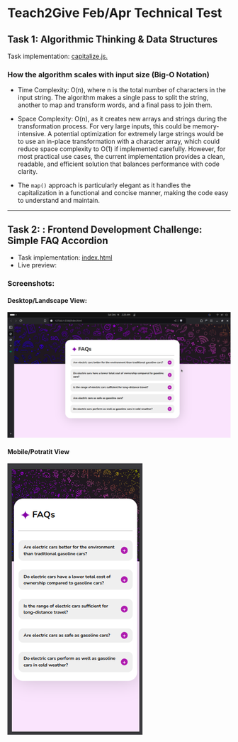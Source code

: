 # Teach2Give Feb/Apr Technical Test

## Task 1: Algorithmic Thinking & Data Structures

Task implementation: [capitalize.js.](./task1-algorithmic-thinking/capitalize.js)

### How the algorithm scales with input size (Big-O Notation)
- Time Complexity: O(n), where n is the total number of characters in the input string. The algorithm makes a single pass to split the string, another to map and transform words, and a final pass to join them.

- Space Complexity: O(n), as it creates new arrays and strings during the transformation process. For very large inputs, this could be memory-intensive. A potential optimization for extremely large strings would be to use an in-place transformation with a character array, which could reduce space complexity to O(1) if implemented carefully. However, for most practical use cases, the current implementation provides a clean, readable, and efficient solution that balances performance with code clarity.

- The `map()` approach is particularly elegant as it handles the capitalization in a functional and concise manner, making the code easy to understand and maintain.

---

## Task 2: : Frontend Development Challenge: Simple FAQ Accordion

- Task implementation: [index.html](./task2-faq-accordion/index.html)
- Live preview: 
### Screenshots:

#### Desktop/Landscape View:
![desktop view](./images/desktop.png)

#### Mobile/Potratit View
![mobile view](./images/mobile.png)
